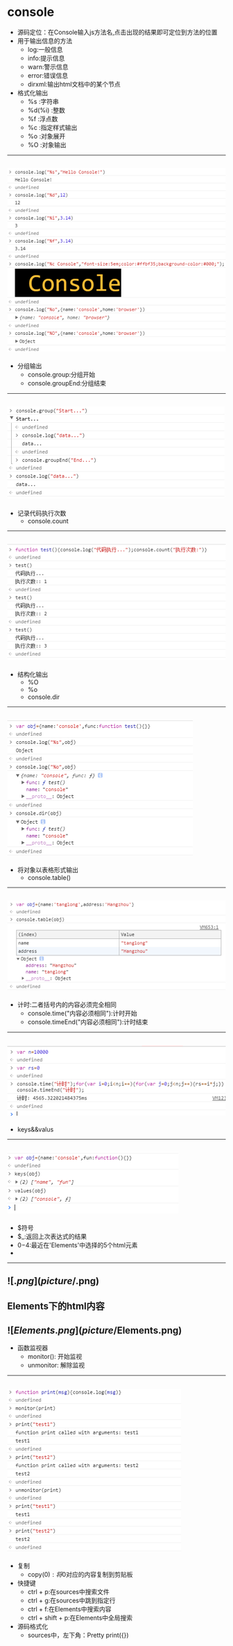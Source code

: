 # console
+ 源码定位：在Console输入js方法名,点击出现的结果即可定位到方法的位置
+ 用于输出信息的方法
  + log:一般信息
  + info:提示信息
  + warn:警示信息
  + error:错误信息
  + dirxml:输出html文档中的某个节点
+ 格式化输出
  + %s     :字符串
  + %d(%i) :整数
  + %f     :浮点数
  + %c     :指定样式输出
  + %o     :对象展开
  + %O     :对象输出
---
![console.png](picture/console.png)
---
+ 分组输出
  + console.group:分组开始
  + console.groupEnd:分组结束
---
![consoleGroup.png](picture/consoleGroup.png)
---
+ 记录代码执行次数
  + console.count
---
![consoleCount.png](picture/consoleCount.png)
---
+ 结构化输出
  + %O
  + %o
  + console.dir
---
![consoleDir.png](picture/consoleDir.png)
---
+ 将对象以表格形式输出
  + console.table()
---
![consoleTable.png](picture/consoleTable.png)
---
+ 计时:二者括号内的内容必须完全相同
  + console.time("内容必须相同"):计时开始
  + console.timeEnd("内容必须相同"):计时结束
---
![consoleTime.png](picture/consoleTime.png)
---
+ keys&&valus
---
![keysAndValues.png](picture/keysAndValues.png)
---
+ $符号
+ $_:返回上次表达式的结果
+ $0-$4:最近在'Elements'中选择的5个html元素
+ 
---
![$.png](picture/$.png)
---
Elements下的html内容
---
![$Elements.png](picture/$Elements.png)
---
+ 函数监视器
  + monitor(): 开始监视
  + unmonitor: 解除监视
---
![consoleMonitor.png](picture/consoleMonitor.png)
---
+ 复制
  + copy($0):将$0对应的内容复制到剪贴板
+ 快捷键
  + ctrl + p:在sources中搜索文件
  + ctrl + g:在sources中跳到指定行
  + ctrl + f:在Elements中搜索内容
  + ctrl + shift + p:在Elements中全局搜索
+ 源码格式化
  + sources中，左下角：Pretty print({})
